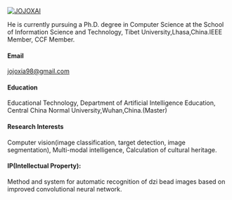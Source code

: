 

[![JOJOXAI](https://img.shields.io/badge/jojoxai-github-blue?logo=github)](https://github.com/JOJOXAI)

He is currently pursuing a Ph.D. degree in Computer Science at the School of Information Science and Technology, Tibet University,Lhasa,China.IEEE Member, CCF Member.
#### Email
jojoxia98@gmail.com

#### Education
Educational Technology, Department of Artificial Intelligence Education, Central China Normal University,Wuhan,China.(Master)


#### Research Interests
Computer vision(image classification, target detection, image segmentation), Multi-modal intelligence, Calculation of cultural heritage.


#### IP(Intellectual Property):
Method and system for automatic recognition of dzi bead images based on improved convolutional neural network.
